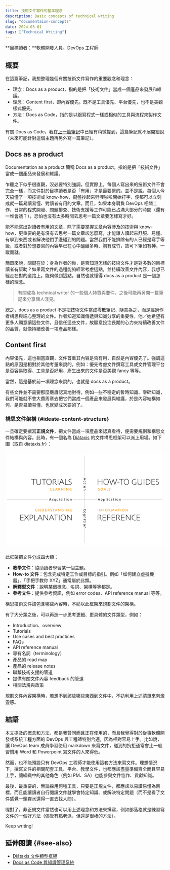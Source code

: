 ```yaml
---
title: 技術文件寫作的基本理念
description: Basic concepts of technical writing
slug: "documentaion-concepts"
date: 2024-05-01
tags: ["Technical Writing"]
---
```


**目標讀者：**軟體開發人員、DevOps 工程師

## 概要

在這篇筆記，我想整理幾個有關技術文件寫作的重要觀念和理念：

- 理念：Docs as a product，指的是把「技術文件」當成一個產品來發展和維護。
- 理念：Content first，即內容優先。既不是工具優先、平台優先，也不是美觀樣式優先。
- 方法：Docs as Code，指的是以跟寫程式一樣或相似的工具與流程來製作文件。

有關 Docs as Code，我在[上一篇筆記](https://huanlin.cc/blog/2024/04/24/docs-as-code-and-kms/)中已經有稍微提到，這篇筆記就不展開細說（未來可能針對這個主題再另外寫一篇筆記）。

## Docs as a product

Documentation as a product 簡稱 Docs as a product，指的是把「技術文件」當成一個產品來發展和維護。

乍聽之下似乎很直觀，沒必要特別強調。但實際上，每個人寫出來的技術文件不會完全一樣，而文件對於目標讀者是否「有用」才是最要緊的。並不是說，每個人今天搞懂了一項技術或 know-how，鍵盤抄起來劈哩啪啦開始打字，便都可以立刻成就一篇易讀易懂、對讀者有用的文章。而且，如果本身肩負 DevOps 相關工作，日常的程式開發、問題排查、技術支援等工作可能已占滿大部分的時間（還有一堆會議？），恐怕也沒有太多時間去思考一篇文章要怎樣寫才好。

能不能寫出對讀者有用的文章，除了需要掌握文章內容涉及的技術與 know-how，更重要的是有沒有去思考一篇文章該怎麼寫，才能讓人讀起來舒服、易懂、有學到東西或者解決他們手邊碰到的問題。當然我們不能排除有的人已經是寫手等級，或者對於想要寫的內容早已在心中醞釀多時、胸有成竹，故可下筆如有神，一蹴而就。

簡單來說，關鍵在於：身為作者的你，是否知道怎樣的技術文件才是對多數的目標讀者有幫助？如果寫文件的過程能夠經常考慮這點，並持續改善文件內容，我想已經走在對的道路上。能夠做到這點，自然也就懂得 docs as a product 是一個怎樣的理念。

> 有關成為 technical writer 的一些個人特質與要件，之後可能再另開一篇筆記來分享個人淺見。

總之，docs as a product 不是把技術文件當成零散筆記、隨意為之，而是經過作者構思與細心整理的文件。作者知道知識傳遞與知識分享的重要性，他／她希望有更多人願意讀這些文件，且信任這些文件，故願意投注長期的心力來持續改善文件的品質，就像持續改善一項產品那樣。

## Content first

內容優先，這也相當直觀，文件首重其內容是否有用，自然是內容優先了。強調這點的原因是相對於其他考量來說的，例如：優先考慮文件撰寫工具或文件管理平台是否容易取得、工具是否好用、產生出來的文件是否美觀 fancy 等等。

當然，這是基於前一項理念來說的，也就是 docs as a product。

有些文件並不需要那麼嚴肅認真地對待，例如一些不穩定的暫時知識、零碎知識，我們可能就不會大費周章去把它們當成一個產品來發展與維護，於是內容結構如何、是否易讀易懂，也就變成次要的了。

### 構思文件架構 {#ideate-content-structure}

一旦確定要撰寫**正規文件**，把文件當成一項產品來認真看待，便需要規劃和構思文件結構與內容。此時，有一個名為 [Diátaxis](https://diataxis.fr/) 的文件構思框架可以派上用場。如下圖（取自 diataxis.fr）：

![](images/diataxis.png)

此框架把文件分成四大類：

- **教學文件**：協助讀者學習某一個主題。
- **How-to 文件**：包含完成特定工作或目標的指引。例如「如何建立虛擬機器」、「手把手教你 XYZ」通常屬於此類。
- **解釋型文件**：說明某個概念、名詞、架構等等都是。
- **參考文件**：提供參考資訊，例如 error codes、API reference manual 等等。

構思技術文件該包含哪些內容時，不妨以此框架來規劃文件的架構。

有了大分類之後，可以再進一步思考更細、更具體的文件類型，例如：

- Introduction、overview
- Tutorials
- Use cases and best practices
- FAQs
- API reference manual
- 專有名詞（terminology）
- 產品的 road map
- 產品的 release notes
- 聯繫技術支援的管道
- 提供有關文件內容 feedback 的管道
- 相關法規與政策

規劃文件內容架構時，若想不到該放哪些東西到文件中，不妨利用上述清單來刺激靈感。

## 結語

本文提及的概念和方法，都是我贊同而且正在使用的，而且我覺得對於從事軟體開發或系統工程方面的 DevOps 與工程師特別合適，因為相對容易上手。比如說，讓 DevOps team 成員學習使用 markdown 來寫文件，碰到的抗拒通常會比一般習慣用 Word 和 Powerpoint 寫文件的人來得低。

然而，也不能預設只有 DevOps 工程師才能使用這套方法來寫文件。理想情況下，撰寫文件的相關配套工具、平台、教學文件，也都應該盡量準備齊全而且容易上手，讓組織中的其他角色（例如 PM、SA）也能參與文件協作、貢獻知識。

最後，最重要的，無論採用何種工具，只要是正規文件，都應該以易讀易懂為目標，而且能讓讀者自行閱讀文件就學會特定知識、或解決特定問題（而不是看了文件感覺一頭霧水還得一直去找人問）。

喔對了，非正規文件當然也可以用上述理念和方法來撰寫，例如部落格就是練習寫文件的一個好方法（儘管有點老派，但還是很棒的方法）。

Keep writing!

## 延伸閱讀 {#see-also}

- [Diátaxis 文件類型框架](https://diataxis.fr/)
- [Docs as Code 與知識管理系統](https://huanlin.cc/blog/2024/04/24/docs-as-code-and-kms/)
